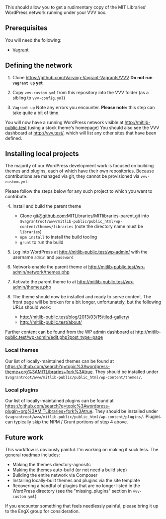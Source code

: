 This should allow you to get a rudimentary copy of the MIT Libraries' WordPress network running under your VVV box.

## Prerequisites

You will need the following:

- [Vagrant](https://www.vagrantup.com/)

## Defining the network

1. Clone https://github.com/Varying-Vagrant-Vagrants/VVV
**Do not run `vagrant up` yet**

2. Copy `vvv-custom.yml` from this repository into the VVV folder (as a sibling to `vvv-config.yml`)

3. `Vagrant up`
Note any errors you encounter. **Please note:** this step can take quite a bit of time.

You will now have a running WordPress network visible at http://mitlib-public.test (using a stock theme's homepage)
You should also see the VVV dashboard at http://vvv.test/, which will list any other sites that have been defined.

## Installing local projects

The majority of our WordPress development work is focused on building themes and plugins, each of which have their own repositories. Because contributions are managed via git, they cannot be provisioned via `vvv-custom.yml`.

Please follow the steps below for any such project to which you want to contribute.

4. Install and build the parent theme
   - Clone git@github.com:MITLibraries/MITlibraries-parent.git into `$vagrantroot/www/mitlib-public/public_html/wp-content/themes/libraries` (note the directory name must be `libraries`)
   - `npm install` to install the build tooling
   - `grunt` to run the build

5. Log into WordPress at http://mitlib-public.test/wp-admin/ with the username `admin` and `password`

6. Network-enable the parent theme at http://mitlib-public.test/wp-admin/network/themes.php

7. Activate the parent theme to at http://mitlib-public.test/wp-admin/themes.php

8. The theme should now be installed and ready to serve content. The front page will be broken for a bit longer, unfortunately, but the following URLs should work:
   - http://mitlib-public.test/blog/2013/03/15/tiled-gallery/
   - http://mitlib-public.test/about/

Further content can be found from the WP admin dashboard at http://mitlib-public.test/wp-admin/edit.php?post_type=page

### Local themes

Our list of locally-maintained themes can be found at https://github.com/search?q=topic%3Awordpress-theme+org%3AMITLibraries+fork%3Atrue. They should be installed under `$vagrantroot/www/mitlib-public/public_html/wp-content/themes/`.

### Local plugins

Our list of locally-maintained plugins can be found at https://github.com/search?q=topic%3Awordpress-plugin+org%3AMITLibraries+fork%3Atrue. They should be installed under `$vagrantroot/www/mitlib-public/public_html/wp-content/plugins/`. Plugins can typically skip the NPM / Grunt portions of step 4 above.

## Future work

This workflow is obviously painful. I'm working on making it suck less. The general roadmap includes:

- Making the themes directory-agnositc
- Making the themes auto-build (or not need a build step)
- Building the entire network via Composer
- Installing locally-built themes and plugins via the site template
- Recovering a handful of plugins that are no longer listed in the WordPress directory (see the "missing_plugins" section in `vvv-custom.yml`)

If you encounter something that feels needlessly painful, please bring it up to the EngX group for consideration.
